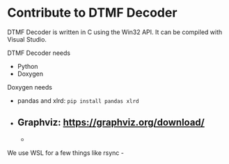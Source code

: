 # Contribute to DTMF Decoder

DTMF Decoder is written in C using the Win32 API.  It can be compiled with Visual Studio.

DTMF Decoder needs 
  - Python
  - Doxygen

Doxygen needs
  - pandas and xlrd:  `pip install pandas xlrd`
  - Graphviz:  https://graphviz.org/download/
	- 
	- 
We use WSL for a few things like rsync
	- 

